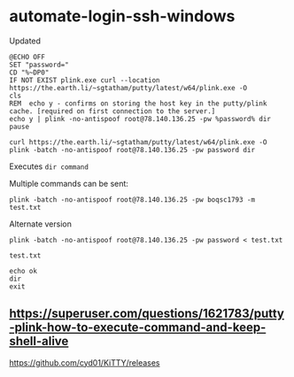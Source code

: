 # automate-login-ssh-windows


Updated
```
@ECHO OFF
SET "password="
CD "%~DP0"
IF NOT EXIST plink.exe curl --location https://the.earth.li/~sgtatham/putty/latest/w64/plink.exe -O
cls
REM  echo y - confirms on storing the host key in the putty/plink cache. [required on first connection to the server.]
echo y | plink -no-antispoof root@78.140.136.25 -pw %password% dir
pause
```


```
curl https://the.earth.li/~sgtatham/putty/latest/w64/plink.exe -O
plink -batch -no-antispoof root@78.140.136.25 -pw password dir
```
Executes `dir command`


Multiple commands can be sent:
```
plink -batch -no-antispoof root@78.140.136.25 -pw boqsc1793 -m test.txt
```
Alternate version
```
plink -batch -no-antispoof root@78.140.136.25 -pw password < test.txt
```

`test.txt`
```
echo ok
dir
exit

```


## https://superuser.com/questions/1621783/putty-plink-how-to-execute-command-and-keep-shell-alive
https://github.com/cyd01/KiTTY/releases
